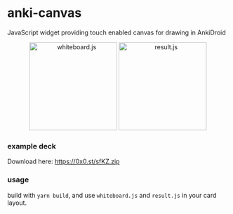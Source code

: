 # anki-canvas

JavaScript widget providing touch enabled canvas for drawing in AnkiDroid

<p align="center">
  <img src="https://0x0.st/sfK-.png" width="200" title="whiteboard.js">
  <img src="https://0x0.st/sfKH.png" width="200" title="result.js">
</p>

### example deck

Download here: https://0x0.st/sfKZ.zip

### usage

build with `yarn build`, and use `whiteboard.js` and `result.js` in your card layout.
